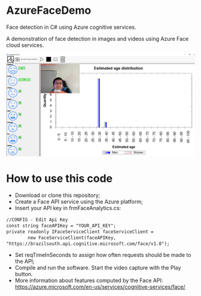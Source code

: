# AzureFaceDemo

Face detection in C# using Azure cognitive services.

A demonstration of face detection in images and videos using Azure Face cloud services.

![Sample result](/FaceDemo/SampleIdentif.png)

# How to use this code

- Download or clone this repository;
- Create a Face API service using the Azure platform;
- Insert your API key in frmFaceAnalytics.cs:

```
//CONFIG - Edit Api Key
const string faceAPIKey = "YOUR_API_KEY";
private readonly IFaceServiceClient faceServiceClient =
        new FaceServiceClient(faceAPIKey, "https://brazilsouth.api.cognitive.microsoft.com/face/v1.0");
```

- Set reqTimeInSeconds to assign how often requests should be made to the API;
- Compile and run the software. Start the video capture with the Play button.
- More information about features computed by the Face API: https://azure.microsoft.com/en-us/services/cognitive-services/face/
